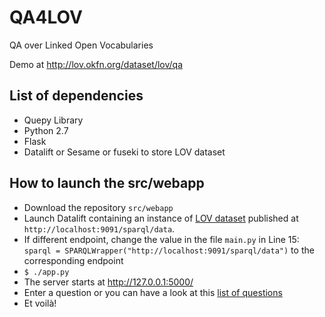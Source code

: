 # QA4LOV
QA over Linked Open Vocabularies

Demo at http://lov.okfn.org/dataset/lov/qa

## List of dependencies

- Quepy Library 
- Python 2.7
- Flask 
- Datalift or Sesame or fuseki to store LOV dataset

## How to launch the src/webapp
- Download the repository `src/webapp`
- Launch Datalift  containing an instance of [LOV dataset](http://lov.okfn.org/dataset/lov/) published at `http://localhost:9091/sparql/data`. 
- If different endpoint, change the value in the file `main.py` in Line 15: `sparql = SPARQLWrapper("http://localhost:9091/sparql/data")` to the corresponding endpoint
- `$ ./app.py`  
- The server starts at http://127.0.0.1:5000/
- Enter a question or you can have a look at this [list of questions](https://github.com/gatemezing/QA4LOV/wiki/listOfQuestions)
- Et voilà!

